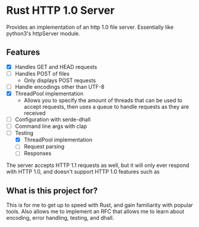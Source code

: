 # Rust HTTP 1.0 Server

Provides an implementation of an http 1.0 file server. Essentially like python3's httpServer module.

## Features
- [x] Handles GET and HEAD requests
- [ ] Handles POST of files
  - Only displays POST requests
- [ ] Handle encodings other than UTF-8
- [x] ThreadPool implementation
  - Allows you to specify the amount of threads that can be used to accept requests, then uses a queue to handle requests as they are received
- [ ] Configuration with serde-dhall
- [ ] Command line args with clap
- [ ] Testing
  - [x] ThreadPool implementation
  - [ ] Request parsing
  - [ ] Responses

The server accepts HTTP 1.1 requests as well, but it will only ever respond with HTTP 1.0, and doesn't support HTTP 1.0 features such as

## What is this project for?

This is for me to get up to speed with Rust, and gain familiarity with popular tools. Also allows me to implement an RFC that allows me to learn about encoding, error handling, testing, and dhall.
